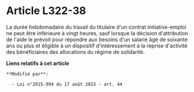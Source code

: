 # Article L322-38

La durée hebdomadaire du travail du titulaire d'un contrat initiative-emploi ne peut être inférieure à vingt heures, sauf
lorsque la décision d'attribution de l'aide le prévoit pour répondre aux besoins d'un salarié âgé de soixante ans ou plus et
éligible à un dispositif d'intéressement à la reprise d'activité des bénéficiaires des allocations du régime de solidarité.

**Liens relatifs à cet article**

	**Modifié par**:

	  - Loi n°2015-994 du 17 août 2015 - art. 44
